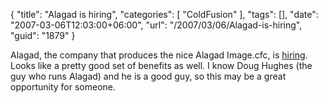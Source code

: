 {
	"title": "Alagad is hiring",
	"categories": [
		"ColdFusion"
	],
	"tags": [],
	"date": "2007-03-06T12:03:00+06:00",
	"url": "/2007/03/06/Alagad-is-hiring",
	"guid": "1879"
}

Alagad, the company that produces the nice Alagad Image.cfc, is <a href="http://doughughes.net/index.cfm?event=viewEntry&entryId=222">hiring</a>. Looks like a pretty good set of benefits as well. I know Doug Hughes (the guy who runs Alagad) and he is a good guy, so this may be a great opportunity for someone.